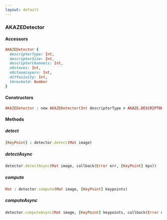```yaml
---
layout: default
---
```


###  AKAZEDetector

####  Accessors
``` ruby
AKAZEDetector {
  descriptorType: Int,
  descriptorSize: Int,
  descriptorChannels: Int,
  nOctaves: Int,
  nOctaveLayers: Int,
  diffusivity: Int,
  threshold: Number
}
```

<a name="constructors"></a>

####  Constructors
``` ruby
AKAZEDetector : new AKAZEDetector(Int descriptorType = AKAZE.DESCRIPTOR_MLDB, Int descriptorSize = 0, Int descriptorChannels = 3, Number threshold = 0.01, Int nOctaves = 4, Int nOctaveLayers = 4, Int diffusivity = KAZE.DIFF_PM_G2)
```
####  Methods

<a name="detect"></a>

#####  detect
``` ruby
[KeyPoint] : detector.detect(Mat image)
```

<a name="detectAsync"></a>

#####  detectAsync
``` ruby
detector.detectAsync(Mat image, callback(Error err, [KeyPoint] kps))
```

<a name="compute"></a>

#####  compute
``` ruby
Mat : detector.compute(Mat image, [KeyPoint] keypoints)
```

<a name="computeAsync"></a>

#####  computeAsync
``` ruby
detector.computeAsync(Mat image, [KeyPoint] keypoints, callback(Error err, Mat descriptors))
```